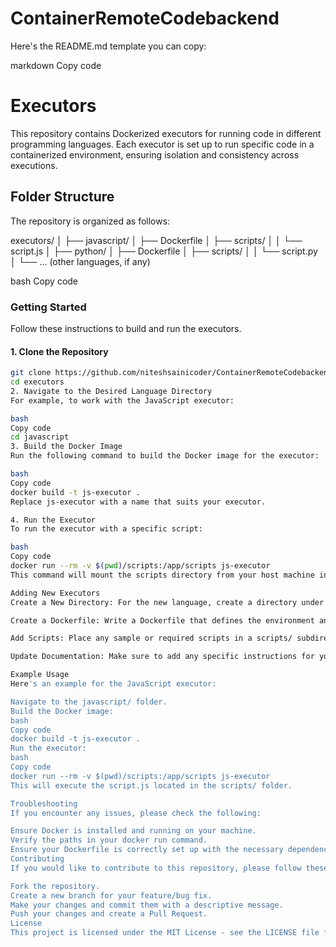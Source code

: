 ﻿# ContainerRemoteCodebackend

Here's the README.md template you can copy:

markdown
Copy code
# Executors

This repository contains Dockerized executors for running code in different programming languages. Each executor is set up to run specific code in a containerized environment, ensuring isolation and consistency across executions.

## Folder Structure

The repository is organized as follows:

executors/
│
├── javascript/
│ ├── Dockerfile
│ ├── scripts/
│ │ └── script.js
│
├── python/
│ ├── Dockerfile
│ ├── scripts/
│ │ └── script.py
│
└── ... (other languages, if any)

bash
Copy code

### Getting Started

Follow these instructions to build and run the executors.

#### 1. Clone the Repository

```bash
git clone https://github.com/niteshsainicoder/ContainerRemoteCodebackend.git
cd executors
2. Navigate to the Desired Language Directory
For example, to work with the JavaScript executor:

bash
Copy code
cd javascript
3. Build the Docker Image
Run the following command to build the Docker image for the executor:

bash
Copy code
docker build -t js-executor .
Replace js-executor with a name that suits your executor.

4. Run the Executor
To run the executor with a specific script:

bash
Copy code
docker run --rm -v $(pwd)/scripts:/app/scripts js-executor
This command will mount the scripts directory from your host machine into the container and execute the script.

Adding New Executors
Create a New Directory: For the new language, create a directory under executors/.

Create a Dockerfile: Write a Dockerfile that defines the environment and steps needed to run the code.

Add Scripts: Place any sample or required scripts in a scripts/ subdirectory.

Update Documentation: Make sure to add any specific instructions for your new executor in this README.md.

Example Usage
Here's an example for the JavaScript executor:

Navigate to the javascript/ folder.
Build the Docker image:
bash
Copy code
docker build -t js-executor .
Run the executor:
bash
Copy code
docker run --rm -v $(pwd)/scripts:/app/scripts js-executor
This will execute the script.js located in the scripts/ folder.

Troubleshooting
If you encounter any issues, please check the following:

Ensure Docker is installed and running on your machine.
Verify the paths in your docker run command.
Ensure your Dockerfile is correctly set up with the necessary dependencies.
Contributing
If you would like to contribute to this repository, please follow these steps:

Fork the repository.
Create a new branch for your feature/bug fix.
Make your changes and commit them with a descriptive message.
Push your changes and create a Pull Request.
License
This project is licensed under the MIT License - see the LICENSE file for details.
